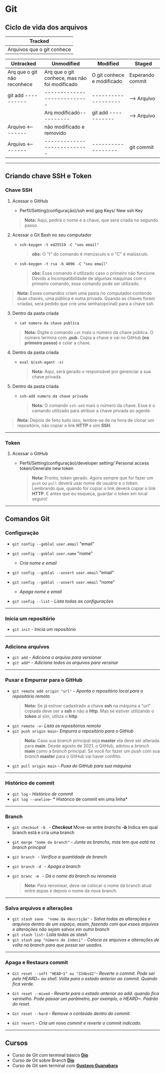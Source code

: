 # Git

## Ciclo de vida dos arquivos
   |                Tracked                   |
   |         ---                              |
   |            Arquivos que o git conhece    |
   
   Untracked  | Unmodified | Modified | Staged
   |---       |---         |----       |---
   Arq que o git não reconhece | Arq que o git conhece, mas não foi modificado | O git conhece e modificado | Esperando commit
   git add ----------|---------------------------|-------------------|--> Arquivo
   |                  | Arq modificado----------| git add -----------|--> Arquivo
   | Arquivo <--------| não modificado  e removido|                  |           
   | Arquivo <--------|---------------------------|------------------| git commit
   
   ***

## Criando chave SSH e Token

### Chave SSH

 1. Acessar o GitHub
    
    * Perfil/Setting(configuração)/ssh end gpg Keys/ New ssh Key
     > **Nota:** Aqui, pedirá o nome e a chave, que será criada no segundo passo.
 1. Acessar o Git Bash no seu computador
 
     * `ssh-keygen -t ed25519 -C "seu email"` 
     
          > ***obs:*** O "t" do comando é menúsculo e o "C" é maiúsculo.
      
      * `ssh-keygen -t rsa -b 4096 -C "seu email"`
      
          > ***obs:*** Esse comando é utilizado caso o primeiro não funcione. Devido a incompatibilidade de algumas máquinas com o primeiro comando, esse comando pode ser utilizado.
     
  > **Nota:** Esses comandos criam uma pasta no computador contendo duas chaves, uma pública e outra privada. Quando as chaves forem criadas, será pedido que crie uma senha(opcinal) para a chave ssh.
  
  3. Dentro da pasta criada
  
      * `cat numero da chave publica`
      
       > **Nota:** Digite o comando `cat` mais o número da chave pública. O número termina com **.pub**. Copia a chave e vai no GitHub **(no primeiro passo)** e colar a chave.
       
  4. Dentro da pasta criada
  
       * `eval $(ssh-agent -s)`
       
          > **Nota:** Aqui, será gerado o responsável por gerenciar a sua chave privada.
 
  5. Dentro da pasta criada
    
       * `ssh-add numero da chave privada`
       
          > **Nota:**  O comando `ssh-add` mais o número da chave. Esse é o camando utilizado para atribuir a chave privada ao agente.
    
    
 > **Nota:** Depois de feito tudo isso, lembre-se de na hora de clonar um repositório, não copiar o link **HTTP** e sim **SSH**.
 
 ***

### Token

 1. Acessar o GitHub
   
     * Perfil/Setting(configuração)/developer setting/ Personal access token/Generate new token
      
        > **Nota:** Pronto, token gerado. Agora sempre que for fazer um `push` ou `pull` deverá usar nome de usuário e o token. Lembrando que, quando for copiar o link  deverá copiar o link **HTTP**. E antes que eu esqueça, guardar o token em local seguro!
___

## Comandos Git

### Configuração

* `git config --goblal user.email` "email" 
* `git config --goblal user.name` "nome"
   
   * *Cria nome e email*
   
* `git config --goblal --unsert user.email` "email"
* `git config --goblal --unsert user.email` "nome" 

   * *Apaga nome e email*
   
* `git config --list` - *Lista todas as configurações*

___

### Inicia um repositório

* `git init` - *Inicia um repositório*
___

### Adiciona arquivos 

* `git add` - *Adiciona o arquivo para versionar*
* `git add*` - *Adiciona todos os arquivos para versinar*
___

### Puxar e Empurrar para o GitHub

* `git remote add origin "url"` - *Aponta o repositório local para o repositório remoto*
  > **Nota:** Se já estiver cadastrado a chave **ssh** na máquina a "url" copiada deve ser a **ssh** e não a  **http**. Mas se estiver utilizando o **token** aí sim, utiliza o **http**.  
* `git remote -v`- *Lista os repositórios remoto*
* `git push origin main`- *Empurra o repositório para o GitHub*
  > **Nota:** Caso sua _branch_ principal seja __master__ ela deve ser alterada para __main__. Desde agosto de 2021, o GitHub, adotou a _branch_ __main__ como a _branch_ principal. Se você for fazer um push com sua _branch_ __master__ para o GitHub vai haver conflito.
* `git pull origin main` - *Puxa do GitHub para sua máquina*
___

### Histórico de commit

* `git log` - *Histórico de commit*
* `git log --oneline`- * Histórico de commit em uma linha*

___
### Branch

* `git checkout -b ` - *___Checkout___* Move-se entre _branchs_
                       *___-b___* Indica em qual branch está e cria uma branch
                       
* `git marge "nome da branch"` - *Junta as _branchs_, mas tem que eatá na branch principal*

* `git branch ` - *Verifica a quantidade de branch*
* `git branch -d ` - *Apaga a branch* 
* `git branc -m ` -  *Dá o nome da branch ou renomeia*
  >**Nota:** Para renomear, deve-se colocar o nome da branch atual entre aspas e depois o nome da nova branch.
 
 ___ 
 
 
 ### Salva arquivos e alterações 
  
* `git stash save  "nome da descrição"` - *Salva todas as alterações e arquivos dentro de um espaço, assim, fazendo com que esses arquivos e alterações não sejam salvos em outra branch*
* `git stash list`- *Lista todas as stash*
* `git stash pop "número do índeci"` - *Coloca os arquivos e alterações de volta na branch para que possa ser usados.*

___

### Apaga e Restaura commit

* `Git reset --soft "HEAD~1" ou "334bsd2"`- *Reverte o commit. Pode ser pelo HEARD~ ou sha1. Volta para o estado anterior ao commit. Quando fica verde.*
 
*  `Git reset --mixed` - *Reverte para o estado anterior ao add. quando fica vermelho. Pode passar um parâmetro, por exemplo, o HEARD~. Padrão do reset.*

* `Git reset --hard` - *Remove o conteúdo dentro do commit.*

* `Git revert` - *Cria um novo commit e reverte o commit indicado.*

___

## Cursos

 * Curso de Git com terminal básico [**Dio**](https://web.dio.me/course/introducao-ao-git-e-ao-github/learning/75b9fe49-6ed4-4480-83a7-7e37fc356aa9/?back=/browse)
 * Curso de Git sobre Branch [**Dio**](https://web.dio.me/course/trabalhando-com-branches-no-github/learning/32d05c5a-53b7-4f1d-a798-b9a8658240de/?back=/browse)
 * Curso de Git sem terminal com [**Gustavo Guanabara**](https://www.youtube.com/watch?v=xEKo29OWILE&list=PLHz_AreHm4dm7ZULPAmadvNhH6vk9oNZA)
